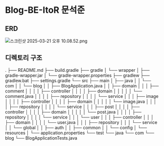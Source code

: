 # Blog-BE-ItoR 문석준

## ERD
![스크린샷 2025-03-21 오후 10.08.52.png](https://i.ibb.co/KcQgkVNv/2025-03-21-10-12-56.png)

## 디렉토리 구조
.
├── README.md
├── build.gradle
├── gradle
│   └── wrapper
│       ├── gradle-wrapper.jar
│       └── gradle-wrapper.properties
├── gradlew
├── gradlew.bat
├── settings.gradle
└── src
├── main
│   ├── java
│   │   └── com
│   │       └── blog
│   │           ├── BlogApplication.java
│   │           ├── domain
│   │           │   ├── comment
│   │           │   │   ├── controller
│   │           │   │   ├── domain
│   │           │   │   │   └── comment.java
│   │           │   │   ├── repository
│   │           │   │   └── service
│   │           │   ├── image
│   │           │   │   ├── controller
│   │           │   │   ├── domain
│   │           │   │   │   └── image.java
│   │           │   │   ├── repository
│   │           │   │   └── service
│   │           │   ├── post
│   │           │   │   ├── controller
│   │           │   │   ├── domain
│   │           │   │   │   └── post.java
│   │           │   │   ├── repository
│   │           │   │   └── service
│   │           │   └── user
│   │           │       ├── controller
│   │           │       ├── domain
│   │           │       │   └── user.java
│   │           │       ├── repository
│   │           │       └── service
│   │           └── global
│   │               ├── auth
│   │               ├── common
│   │               └── config
│   └── resources
│       └── application.properties
└── test
└── java
└── com
└── blog
└── BlogApplicationTests.java
